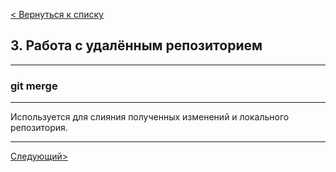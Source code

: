 [< Вернуться к списку](./readme.md "На главную")

## 3. Работа с удалённым репозиторием
---
### git merge
---
Используется для слияния полученных изменений и локального репозитория.

---
[Следующий>](./9git-pull.md "Next")